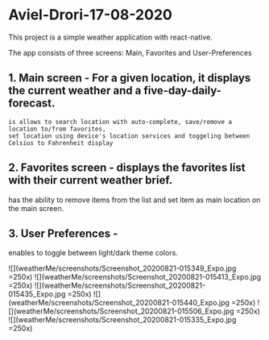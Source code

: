 # Aviel-Drori-17-08-2020

This project is a simple weather application with react-native.

The app consists of three screens: Main, Favorites and User-Preferences

## 1. Main screen - For a given location, it displays the current weather and a five-day-daily-forecast.
    is allows to search location with auto-complete, save/remove a location to/from favorites,
    set location using device's location services and toggeling between Celsius to Fahrenheit display
    
## 2. Favorites screen - displays the favorites list with their current weather brief. 
has the ability to remove items from the list and set item as main location on the main screen.

## 3. User Preferences - 
enables to toggle between light/dark theme colors.

![](weatherMe/screenshots/Screenshot_20200821-015349_Expo.jpg =250x)
![](weatherMe/screenshots/Screenshot_20200821-015413_Expo.jpg =250x)
![](weatherMe/screenshots/Screenshot_20200821-015435_Expo.jpg =250x)
![](weatherMe/screenshots/Screenshot_20200821-015440_Expo.jpg =250x)
![](weatherMe/screenshots/Screenshot_20200821-015506_Expo.jpg =250x)
![](weatherMe/screenshots/Screenshot_20200821-015335_Expo.jpg =250x)


